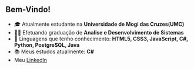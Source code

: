 ## Bem-Vindo!

- 🎓 Atualmente estudante na **Universidade de Mogi das Cruzes(UMC)**
- 👨‍🎓 Efetuando graduação de **Analise e Desenvolvimento de Sistemas**
- 📕 Linguagens que tenho conhecimento: **HTML5, CSS3, JavaScript, C#, Python, PostgreSQL, Java**
- 📚 Meus estudos atualmente: **C#** 
- Meu <a href="https://www.linkedin.com/in/lucas-santos-191577202/">LinkedIn</a>
